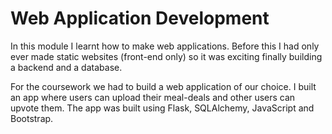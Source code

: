 # Web Application Development
In this module I learnt how to make web applications. Before this I had only ever made static websites (front-end only) so it was exciting finally building a backend and a database.

For the coursework we had to build a web application of our choice. I built an app where users can upload their meal-deals and other users can upvote them. The app was built using Flask, SQLAlchemy, JavaScript and Bootstrap.


